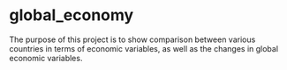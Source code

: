 # global_economy
The purpose of this project is to show comparison between various countries in terms of economic variables, as well as the changes in global economic variables. 

